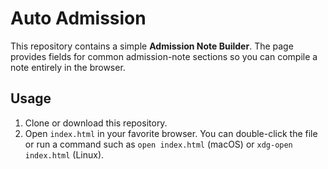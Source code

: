 # Auto Admission

This repository contains a simple **Admission Note Builder**. The page provides fields for common admission-note sections so you can compile a note entirely in the browser.

## Usage

1. Clone or download this repository.
2. Open `index.html` in your favorite browser. You can double-click the file or run a command such as `open index.html` (macOS) or `xdg-open index.html` (Linux).

